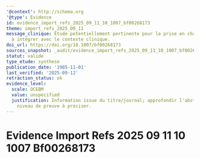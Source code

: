 ```yaml
---
'@context': http://schema.org
'@type': Evidence
id: evidence_import_refs_2025_09_11_10_1007_bf00268173
theme: import_refs_2025_09_11
message_clinique: Étude potentiellement pertinente pour la prise en charge musculosquelettique;
  à intégrer avec le contexte clinique.
doi_url: https://doi.org/10.1007/bf00268173
sources_snapshot: _audit/evidence_import_refs_2025_09_11_10_1007_bf00268173.json
statut: valide
type_etude: synthese
publication_date: '1985-11-01'
last_verified: '2025-09-12'
retraction_status: ok
evidence_level:
  scale: OCEBM
  value: unspecified
  justification: Information issue du titre/journal; approfondir l'abstract pour précision;
    niveau de preuve à préciser.
---
```

# Evidence Import Refs 2025 09 11 10 1007 Bf00268173

